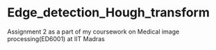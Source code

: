 # Edge_detection_Hough_transform
Assignment 2 as a part of my coursework on Medical image processing(ED6001) at IIT Madras
